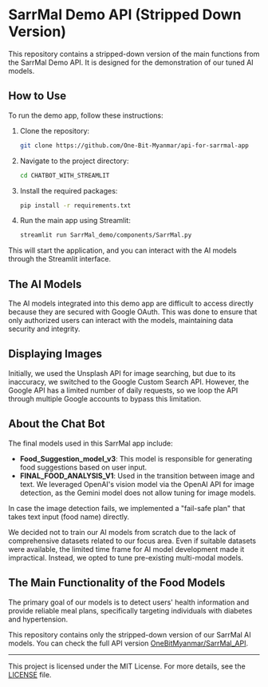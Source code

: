 # SarrMal Demo API (Stripped Down Version)

This repository contains a stripped-down version of the main functions from the SarrMal Demo API. It is designed for the demonstration of our tuned AI models.

## How to Use

To run the demo app, follow these instructions:

1. Clone the repository:
    ```bash
    git clone https://github.com/One-Bit-Myanmar/api-for-sarrmal-app
    ```
2. Navigate to the project directory:
    ```bash
    cd CHATBOT_WITH_STREAMLIT
    ```
3. Install the required packages:
    ```bash
    pip install -r requirements.txt
    ```
4. Run the main app using Streamlit:
    ```bash
    streamlit run SarrMal_demo/components/SarrMal.py
    ```

This will start the application, and you can interact with the AI models through the Streamlit interface.

## The AI Models

The AI models integrated into this demo app are difficult to access directly because they are secured with Google OAuth. This was done to ensure that only authorized users can interact with the models, maintaining data security and integrity.

## Displaying Images

Initially, we used the Unsplash API for image searching, but due to its inaccuracy, we switched to the Google Custom Search API. However, the Google API has a limited number of daily requests, so we loop the API through multiple Google accounts to bypass this limitation.

## About the Chat Bot

The final models used in this SarrMal app include:

- **Food_Suggestion_model_v3**: This model is responsible for generating food suggestions based on user input.
- **FINAL_FOOD_ANALYSIS_V1**: Used in the transition between image and text. We leveraged OpenAI's vision model via the OpenAI API for image detection, as the Gemini model does not allow tuning for image models.

In case the image detection fails, we implemented a "fail-safe plan" that takes text input (food name) directly.

We decided not to train our AI models from scratch due to the lack of comprehensive datasets related to our focus area. Even if suitable datasets were available, the limited time frame for AI model development made it impractical. Instead, we opted to tune pre-existing multi-modal models.

## The Main Functionality of the Food Models

The primary goal of our models is to detect users' health information and provide reliable meal plans, specifically targeting individuals with diabetes and hypertension.

This repository contains only the stripped-down version of our SarrMal AI models. You can check the full API version [OneBitMyanmar/SarrMal_API](https://github.com/One-Bit-Myanmar/api-for-sarrmal-app).

---

This project is licensed under the MIT License. For more details, see the [LICENSE](LICENSE) file.
